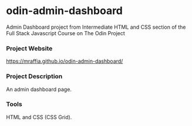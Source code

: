 # odin-admin-dashboard
Admin Dashboard project from Intermediate HTML and CSS section of the Full Stack Javascript Course on The Odin Project

### Project Website
https://mraffia.github.io/odin-admin-dashboard/

### Project Description
An admin dashboard page.

### Tools
HTML and CSS (CSS Grid).
